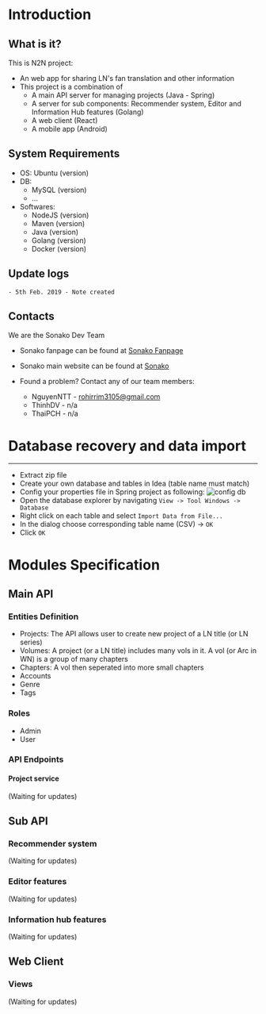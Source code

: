 # Introduction
## What is it?
This is N2N project:
- An web app for sharing LN's fan translation and other information
- This project is a combination of
  * A main API server for managing projects (Java - Spring)
  * A server for sub components: Recommender system, Editor and Information Hub features (Golang)
  * A web client (React)
  * A mobile app (Android)

## System Requirements
- OS: Ubuntu (version)
- DB: 
  - MySQL (version)
  - ...
- Softwares:
  - NodeJS (version)
  - Maven (version)
  - Java (version)
  - Golang (version)
  - Docker (version)

## Update logs
```
- 5th Feb. 2019 - Note created
```

## Contacts
We are the Sonako Dev Team
* Sonako fanpage can be found at [Sonako Fanpage](https://www.facebook.com/SonakoWiki/)
* Sonako main website can be found at [Sonako](https://sonako.fandom.com/wiki/Sonako_Light_Novel)

* Found a problem? Contact any of our team members:
  * NguyenNTT - rohirrim3105@gmail.com
  * ThinhDV - n/a
  * ThaiPCH - n/a

# Database recovery and data import
---
- Extract zip file
- Create your own database and tables in Idea (table name must match)
- Config your properties file in Spring project as following:
![config db](https://raw.githubusercontent.com/TuanDSE62171/RestaurantApp/master/config_db.png)
- Open the database explorer by navigating `View -> Tool Windows -> Database`
- Right click on each table and select `Import Data from File...`
- In the dialog choose corresponding table name (CSV) -> `OK`
- Click `OK`
# Modules Specification
## Main API
### Entities Definition
* Projects: The API allows user to create new project of a LN title (or LN series)
* Volumes: A project (or a LN title) includes many vols in it. A vol (or Arc in WN) is a group of many chapters
* Chapters: A vol then seperated into more small chapters
* Accounts
* Genre
* Tags

### Roles
* Admin
* User

### API Endpoints
#### Project service
(Waiting for updates)

## Sub API
### Recommender system
(Waiting for updates)

### Editor features
(Waiting for updates)

### Information hub features
(Waiting for updates)

## Web Client
### Views
(Waiting for updates)
